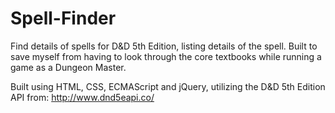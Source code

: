 # Spell-Finder
Find details of spells for D&amp;D 5th Edition, listing details of the spell. Built to save myself from having to look through the core textbooks while running a game as a Dungeon Master.

Built using HTML, CSS, ECMAScript and jQuery, utilizing the D&amp;D 5th Edition API from: http://www.dnd5eapi.co/
